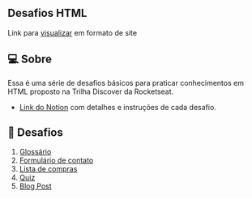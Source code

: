 ## Desafios HTML
<p>Link para <a href="https://rafael-fxs.github.io/desafiosHTML/" target="_blank">visualizar</a> em formato de site</p>

## 💻 Sobre
<p>Essa é uma série de desafios básicos para praticar conhecimentos em HTML proposto na Trilha Discover da Rocketseat.</p>

+ <p><a href="https://efficient-sloth-d85.notion.site/Desafios-HTML-ed0f6368d34d44ffab92686b9dc93229" target="_blank">Link do Notion</a> com detalhes e instruções de cada desafio.</p>

## 🚀 Desafios
<ol>
  <li><a href="Desafios/Glossário/index.html">Glossário</a></li>
  <li><a href="Desafios/Formulário de Contato/index.html">Formulário de contato</a></li>
  <li><a href="Desafios/Lista de Compras/index.html">Lista de compras</a></li>
  <li><a href="Desafios/Quiz/index.html">Quiz</a></li>
  <li><a href="Desafios/Blog Post/index.html">Blog Post</a></li>
</ol>
